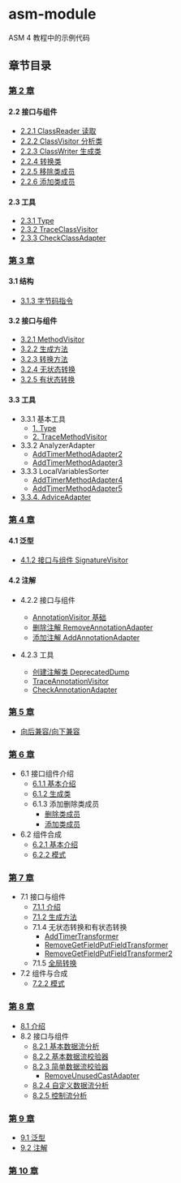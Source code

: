 # asm-module
ASM 4 教程中的示例代码

## 章节目录

### [第 2 章](asm_example/src/main/java/com/andoter/asm_example/part2)
#### 2.2 接口与组件
- [2.2.1 ClassReader 读取](asm_example/src/main/java/com/andoter/asm_example/part2/ClassReaderDemo.kt)
- [2.2.2 ClassVisitor 分析类](asm_example/src/main/java/com/andoter/asm_example/part2/ClassPrintVisitor.kt)
- [2.2.3 ClassWriter 生成类](asm_example/src/main/java/com/andoter/asm_example/part2/ClassWriteDemo.kt)
- [2.2.4 转换类](asm_example/src/main/java/com/andoter/asm_example/part2/ConvertDemo.kt)
- [2.2.5 移除类成员](asm_example/src/main/java/com/andoter/asm_example/part2/RemoveDebugDemo.kt)
- [2.2.6 添加类成员](asm_example/src/main/java/com/andoter/asm_example/part2/AddFieldDemo.kt)

#### 2.3 工具
- [2.3.1 Type](asm_example/src/main/java/com/andoter/asm_example/part2/TypeDemo.kt)
- [2.3.2 TraceClassVisitor](asm_example/src/main/java/com/andoter/asm_example/part2/TraceClassVisitorDemo.kt)
- [2.3.3 CheckClassAdapter](asm_example/src/main/java/com/andoter/asm_example/part2/CheckClassAdapterDemo.kt)

### [第 3 章](MethodVisitor)
#### 3.1 结构
- [3.1.3 字节码指令](asm_example/src/main/java/com/andoter/asm_example/part3/字节码指令)

#### 3.2 接口与组件
- [3.2.1 MethodVisitor](asm_example/src/main/java/com/andoter/asm_example/part3/MethodPrint.kt)
- [3.2.2 生成方法](asm_example/src/main/java/com/andoter/asm_example/part3/GenerateMethod.kt)
- [3.2.3 转换方法](asm_example/src/main/java/com/andoter/asm_example/part3/RemoveNopAdapter.kt)
- [3.2.4 无状态转换](asm_example/src/main/java/com/andoter/asm_example/part3/AddTimerAdapter.kt)
- [3.2.5 有状态转换](asm_example/src/main/java/com/andoter/asm_example/part3/RemoveAddZeroAdapter.kt)

#### 3.3 工具
- 3.3.1 基本工具
    - [1. Type](asm_example/src/main/java/com/andoter/asm_example/part3/TypeDemo.kt)
    - [2. TraceMethodVisitor](asm_example/src/main/java/com/andoter/asm_example/part3/TraceMethodVisitorDemo.kt)
- 3.3.2 AnalyzerAdapter
    - [AddTimerMethodAdapter2](asm_example/src/main/java/com/andoter/asm_example/part3/AddTimerAdapter2.kt)
    - [AddTimerMethodAdapter3](asm_example/src/main/java/com/andoter/asm_example/part3/AddTimerAdapter3.kt)
- 3.3.3 LocalVariablesSorter
    - [AddTimerMethodAdapter4](asm_example/src/main/java/com/andoter/asm_example/part3/AddTimerAdapter4.kt)
    - [AddTimerMethodAdapter5](asm_example/src/main/java/com/andoter/asm_example/part3/AddTimerAdapter5.kt)
- [3.3.4. AdviceAdapter](asm_example/src/main/java/com/andoter/asm_example/part3/AddTimerAdapter6.kt)

### [第 4 章](asm_example/src/main/java/com/andoter/asm_example/part4)
#### 4.1 泛型
- [4.1.2 接口与组件 SignatureVisitor](asm_example/src/main/java/com/andoter/asm_example/part4/SignatureGeneric.kt)

#### 4.2 注解
- 4.2.2 接口与组件
    - [AnnotationVisitor 基础](asm_example/src/main/java/com/andoter/asm_example/part4/AnnotationPrinter.kt)
    - [删除注解 RemoveAnnotationAdapter](asm_example/src/main/java/com/andoter/asm_example/part4/AnnotationDemo.kt)
    - [添加注解 AddAnnotationAdapter](asm_example/src/main/java/com/andoter/asm_example/part4/AddAnnotationAdapter.kt)
    
- 4.2.3 工具
    - [创建注解类 DeprecatedDump](asm_example/src/main/java/com/andoter/asm_example/part4/DeprecatedDump.kt)
    - [TraceAnnotationVisitor](asm_example/src/main/java/com/andoter/asm_example/part4/TraceAnnotationVisitorDemo.kt)
    - [CheckAnnotationAdapter](asm_example/src/main/java/com/andoter/asm_example/part4/CheckAnnotationAdapterDemo.kt)
    
### [第 5 章](asm_example/src/main/java/com/andoter/asm_example/part5)
- [向后兼容/向下兼容](asm_example/src/main/java/com/andoter/asm_example/part5/向后兼容)

### [第 6 章](asm_example/src/main/java/com/andoter/asm_example/part6)
- 6.1 接口组件介绍
    - [6.1.1 基本介绍](asm_example/src/main/java/com/andoter/asm_example/part6/TreeAPI.kt)
    - [6.1.2 生成类](asm_example/src/main/java/com/andoter/asm_example/part6/CreateClass.kt)
    - 6.1.3 添加删除类成员
        - [删除类成员](asm_example/src/main/java/com/andoter/asm_example/part6/RemoveMethodDemo.kt)
        - [添加类成员](asm_example/src/main/java/com/andoter/asm_example/part6/AddFieldDemo.kt)
- 6.2 组件合成
    - [6.2.1 基本介绍](asm_example/src/main/java/com/andoter/asm_example/part6/TreeAPI.kt)
    - [6.2.2 模式](asm_example/src/main/java/com/andoter/asm_example/part6/PatternDemo.kt)
    
### [第 7 章](asm_example/src/main/java/com/andoter/asm_example/part7)
- 7.1 接口与组件
    - [7.1.1 介绍](asm_example/src/main/java/com/andoter/asm_example/part7/MethodNodeAPI.kt)
    - [7.1.2 生成方法](asm_example/src/main/java/com/andoter/asm_example/part7/MakeMethod.kt)
    - 7.1.4 无状态转换和有状态转换
        - [AddTimerTransformer](asm_example/src/main/java/com/andoter/asm_example/part7/AddTimerTransformer.kt)
        - [RemoveGetFieldPutFieldTransformer](asm_example/src/main/java/com/andoter/asm_example/part7/RemoveGetFieldPutFieldTransformer.kt)
        - [RemoveGetFieldPutFieldTransformer2](asm_example/src/main/java/com/andoter/asm_example/part7/RemoveGetFieldPutFieldTransformer2.kt)
    - 7.1.5 [全局转换](asm_example/src/main/java/com/andoter/asm_example/part7/OptimizeJumpTransformer.kt)
- 7.2 组件与合成
    - [7.2.2 模式](asm_example/src/main/java/com/andoter/asm_example/part7/MyAdapter.kt)
    
### [第 8 章](asm_example/src/main/java/com/andoter/asm_example/part8)
- [8.1 介绍](asm_example/src/main/java/com/andoter/asm_example/part8/AnalyzerClass.kt)
- 8.2 接口与组件
    - [8.2.1 基本数据流分析](asm_example/src/main/java/com/andoter/asm_example/part8/RemoveDeadCode.kt)
    - [8.2.2 基本数据流校验器](asm_example/src/main/java/com/andoter/asm_example/part8/BasicVerifierAdapter.kt)
    - [8.2.3 简单数据流校验器](asm_example/src/main/java/com/andoter/asm_example/part8/RemoveUnusedCastTransformer.kt)
        - [RemoveUnusedCastAdapter](asm_example/src/main/java/com/andoter/asm_example/part8/RemoveUnusedCastAdapter.kt)
    - [8.2.4 自定义数据流分析](asm_example/src/main/java/com/andoter/asm_example/part8/IsNullInterpreter.kt)
    - [8.2.5 控制流分析](asm_example/src/main/java/com/andoter/asm_example/part8/CyclomaticComplexity.kt)
    
### [第 9 章](asm_example/src/main/java/com/andoter/asm_example/part9)
- [9.1 泛型](asm_example/src/main/java/com/andoter/asm_example/part9/SignatureVisitorAdapter.java)
- [9.2 注解](asm_example/src/main/java/com/andoter/asm_example/part9/AnnotationNodeAdapter.kt)

### [第 10 章](asm_example/src/main/java/com/andoter/asm_example/part10)